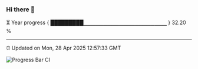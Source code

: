 ### Hi there 👋

⏳ Year progress { █████████▁▁▁▁▁▁▁▁▁▁▁▁▁▁▁▁▁▁▁▁▁ } 32.20 %

---

⏰ Updated on Mon, 28 Apr 2025 12:57:33 GMT

![Progress Bar CI](https://github.com/ZhaoGui/ZhaoGui/workflows/Progress%20Bar%20CI/badge.svg)
